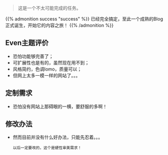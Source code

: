 
<!--more-->

> 这是一个不太可能完成的任务。

{{% admonition success "success" %}}
已经完全搞定，至此一个成熟的Blog正式诞生，开始它的内容之旅！
{{% /admonition %}}



## Even主题评价

* 恐怕功能够完善了；
* 可扩展性也是有的，虽然现在用不到；
* 风格简约，色调lomo，质量可以；
* 但网上太多一模一样的网站了。。。

## 定制需求

* 恐怕没有网站上那碍眼的一横，要舒服的多啊！

## 修改办法

* 然而目前并没有什么好办法，只能先忍着。。。

  `以后一定要改的，这个是硬性审美需求！`

